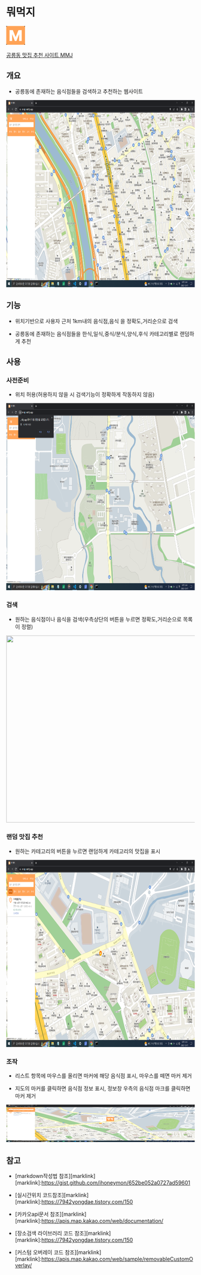 # 뭐먹지

<img src="img/mmj.png" width="50px" height="50px"></img>

[공릉동 맛집 추천 사이트 MMJ][mmj]

[mmj]: https://mmji.netlify.app

## 개요

- 공릉동에 존재하는 음식점들을 검색하고 추천하는 웹사이트

<img src="img/posA.png" width="800px" height="500px"></img>

## 기능

- 위치기반으로 사용자 근처 1km내의 음식점,음식 을 정확도,거리순으로 검색

- 공릉동에 존재하는 음식점들을 한식,일식,중식/분식,양식,후식 카테고리별로 랜덤하게 추천

## 사용

### 사전준비

- 위치 허용(허용하지 않을 시 검색기능이 정확하게 작동하지 않음)

<img src="img/posB.png" width="800px" height="500px"></img>

### 검색

- 원하는 음식점이나 음식을 검색(우측상단의 버튼을 누르면 정확도,거리순으로 목록이 정렬)

<img src="img/search.png" width="800px" height="500px"></img>

### 랜덤 맛집 추천

- 원하는 카테고리의 버튼을 누르면 랜덤하게 카테고리의 맛집을 표시

<img src="img/random.png" width="800px" height="500px"></img>

### 조작

- 리스트 항목에 마우스를 올리면 마커에 해당 음식점 표시, 마우스를 떼면 마커 제거

- 지도의 마커를 클릭하면 음식점 정보 표시, 정보창 우측의 음식점 마크를 클릭하면 마커 제거

<img src="img/overlay.png" width="800px" height="100px"></img>

## 참고

- [markdown작성법 참조][marklink]
  [marklink]:https://gist.github.com/ihoneymon/652be052a0727ad59601

- [실시간위치 코드참조][marklink]
  [marklink]:https://7942yongdae.tistory.com/150

- [카카오api문서 참조][marklink]
  [marklink]:https://apis.map.kakao.com/web/documentation/

- [장소검색 라이브러리 코드 참조][marklink]
  [marklink]:https://7942yongdae.tistory.com/150

- [커스텀 오버레이 코드 참조][marklink]
  [marklink]:https://apis.map.kakao.com/web/sample/removableCustomOverlay/
